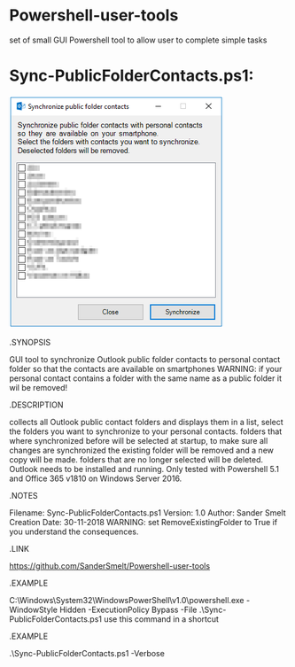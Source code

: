 # Powershell-user-tools
set of small GUI Powershell tool to allow user to complete simple tasks

# Sync-PublicFolderContacts.ps1:

![Alt text](/Screenshot.png?raw=true)

.SYNOPSIS

 GUI tool to synchronize Outlook public folder contacts to personal contact folder so that the contacts are available on smartphones
 WARNING: if your personal contact contains a folder with the same name as a public folder it wil be removed!
 
.DESCRIPTION

 collects all Outlook public contact folders and displays them in a list, select the folders you want to synchronize to your personal contacts.
 folders that where synchronized before will be selected at startup, to make sure all changes are synchronized the existing folder will be removed and a new copy will be made.
 folders that are no longer selected will be deleted.
 Outlook needs to be installed and running.
 Only tested with Powershell 5.1 and Office 365 v1810 on Windows Server 2016.
 
.NOTES

 Filename: Sync-PublicFolderContacts.ps1
 Version: 1.0
 Author: Sander Smelt
 Creation Date: 30-11-2018
 WARNING: set RemoveExistingFolder to True if you understand the consequences.
 
.LINK

 https://github.com/SanderSmelt/Powershell-user-tools
 
.EXAMPLE

 C:\Windows\System32\WindowsPowerShell\v1.0\powershell.exe -WindowStyle Hidden -ExecutionPolicy Bypass -File .\Sync-PublicFolderContacts.ps1
 use this command in a shortcut
 
.EXAMPLE

 .\Sync-PublicFolderContacts.ps1 -Verbose

